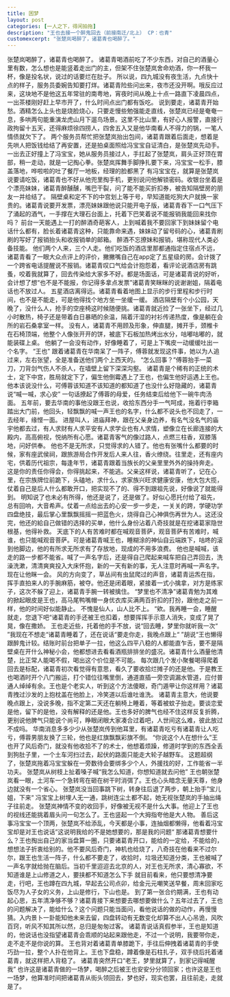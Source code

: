 ```yaml
---
title: 困梦
layout: post
categories: [一人之下，得闲拍拖]
description: "王也去接一个醉鬼回去（前接南迁/北上） CP：也青"
customexcerpt: "张楚岚喝醉了，诸葛青也喝醉了。"
---
```

张楚岚喝醉了，诸葛青也喝醉了。
诸葛青喝酒前吃了不少东西，对自己的酒量心里有数，怎么想也是能竖着走出门的主，但架不住张楚岚舍命劝酒，你一杯我一杯，像是投名状，说过的话要烂在肚子。
所以说，四九城没有夜生活，九点快十点的样子，服务员委婉告知要打烊。诸葛青险些问出来，夜市还没开啊。哦反应过来，这块地不是他这五年常驻的南粤地，宵夜时间从晚上十点一路直下凌晨四点，一出茶楼刚好赶上早市开了，什么时间点出门都有饭吃。
说到要走，诸葛青开始愁。酒精怎么上头也是烧脸烧心，只要走慢些勉强能走直线，张楚岚已经是奄奄一息，多哄两句能重演龙虎山月下遛鸟场景。这里不比山里，有好心人报警，直接行政拘留十五天，还得麻烦徐四捞人，四舍五入又是他华南看人不得力的锅，一笔人情债就欠下了。
两个服务员帮忙把张楚岚抬出包间，诸葛青跟着后面走，想着是先哄人把饭钱给结了再安置，还是拍桌面照给冯宝宝自证清白，是张楚岚先动手。
一出去正好撞上了冯宝宝，她从服务员接过人，手扛起了张楚岚，肩头正好顶在胃部，稍一走动，就是一记掏心拳。张楚岚挥舞手脚挣扎要下来，冯宝宝一松手，膝盖落地，哗啦啦的吐了餐厅一地板，经理的脸都黑了
有冯宝宝在，就算是张楚岚说要请吃饭，诸葛青也不好从他兜里掏手机，更别说问他解锁密码。收银台坐着是个漂亮妹妹，诸葛青醉醺醺，嘴巴干裂，问了能不能买折扣券，被告知隔壁房的朋友一并给结了。
隔壁桌和定不下的中宫划上等于号，早知道能吃狗大户就换一家贵的。诸葛青说要开发票，漂亮妹妹跟他说只能开电子版，诸葛青吞下一口气压下了涌起的酒气，一手撑在大理石台面上，托着下巴笑着说不能报销我能回来找你吗？
前台一天能遇上一打的醉酒奇葩客人，上到喊着我不要回家下到妹妹留个电话什么都有，脸长着诸葛青这种，只能靠命来遇，妹妹动了留号码的心，诸葛青刷刷的写好了报销抬头和收报销单的邮箱。
醉酒不忘撩妹和报销，堪称现代人类必备技能。
他们两个人来，三个人走。他们吃饭的酒店里那都通指定住宿点不远，诸葛青看了一眼大众点评上的评价，撇撇嘴自己在app定了五星级的房。会计拨了一个跨省电话提醒说不报销。诸葛青叹口气给会计抱怨着，看评论说酒店房有跳蚤，咬着我就算了，回去传染给大家多不好。都是场面话，可是诸葛青说的好听，会计想了想“也不是不能报，你记得多拿点发票”诸葛青笑眯眯的说谢谢姐，隔着电话也不放过人。
五星酒店离得远。诸葛青看着地图上显示的步行里程和步行时间，也不是不能走，可是他得找个地方坐一坐缓一缓。
酒店隔壁有个小公园，天晚了，没什么人，抢手的空座椅这时候随便挑。诸葛青就近捡了一张坐下，经过几小时散热，椅子还是带着白日暴晒的余温，隔着汗湿的衬衫传递热度，像是躺在会所的岩石桑拿室一样。
没有人，诸葛青不用顾及形象，伸直腿，摊开手，颈椎卡在石椅顶端，他整个人像张开开的饼，被底下石板加热烤出水分，咕嘟咕嘟的，就能装碟上桌。
他躺了一会没有动作，好像睡着了，可是上下嘴皮一动缓缓吐出一个名字。
“王也”
跟着诸葛青在华南呆了一阵子，傅蓉就发现这件事，她以为人追过来，左右张望，全是准备送他们两个上西天的。
“怎么回事？”傅蓉抬手一菜刀，刀背剑气伤人不杀人，在墙壁上留下深深沟壑。
诸葛青是个稀有的正统的术士，定下中宫，胜局就定下了，偏生他倒霉遇上了王也，也偏生他好运遇上王也。
他本该说没什么，可傅蓉该知道不该知道的都知道了也没什么好隐藏的，诸葛青说“喊一喊，求心安”
一句话撩起了傅蓉的母爱，任务结束后给他下一碗牛肉汤面。
五年前，要去华南的事他没跟王也说，收拾东西分手一气呵成，拖着行李箱踏出大门前，他回头，轻飘飘的喊一声王也的名字，什么都不说头也不回走了，一去经年，缘悭一面。
进屋叫人，进庙拜神，跟在父亲身边养，有名气没名气的庙宇他都去过，有人求财有人求平安有人求学业也有人求情，塑像立在长廊连接的大殿内，高高俯视，悦纳所有心愿。诸葛青客气的像过路人，点燃三柱香，双膝落地，问好供奉。
他也不是无所求，只觉得求的人错了。他也有张嘴什么都要的时候，家有座武侯祠，跟旅游局合作开发后人来人往，香火缭绕。往里走，还有座内宅，供着历代祖宗，每逢年节，诸葛青跟着当族长的父亲里里外外的操持奔走。
这是你的责任你得会，你得挑起来，不能逃。父亲这样说，诸葛青听了，记在心里，在宗族牌位前跪下，头磕地，求什么，求家族兴旺求健康安康，他大包大揽，仗着自己是后人什么都敢开口，把实现不了的、得不到跟祖先说，好像说了就能得到。
明知说了也未必有所得，他还是说了，还是做了。好似心愿托付给了祖先，总有回响，大音希声。仗着一点给出去的心安一步一步走，一关关的跨，学硬功学四盘绝技，最后掌心里飘飘摇摇一把蓝色火，烧得自己心神俱伤再世为人。这还没完，他还的給自己做错的选择的买单，他什么身份沾着八奇技就是在挖诸葛家隐世根基，他得补救。
天底下的人有苦难时都在喊观音菩萨，观音菩萨有苦难时，喊谁，也只能喊观音菩萨。可是诸葛青喊王也，睡糊涂的神仙自云端跌下，咕咚的滚到他脚边，他的有所求无所求有了存放地，现成的不用多浪费。
他也是喊喊，该走的路一步都不能省。喊了一声名字后，还是得自己爬起来喊车把自己弄回去，洗澡洗漱，清清爽爽投入大床怀抱，新的一天有新的事，无人注意时再喊一声名字。
现在让他眯一会。
风的方向变了，草丛间有虫鼠爬过的声音，诸葛青运炁在指，挥手直拍来人的手腕麻筋，被夺。他还是闭着眼，紧接着一式小擒拿，对方是练家子，这次不躲了迎上，诸葛青手腕一转被擒住。
“梦里也不清净”诸葛青勉为其难的掀起眼皮是王也，高马尾鸭嘴帽一身优衣库买满两百折扣的打扮，跟他走之前一样，他的时间好似能静止。
不愧是仙人，山人比不上。
“欸。我再睡一会，睡醒就走，您退下吧“诸葛青的手还被王也扣着，想要挥挥手示意人消失，变成了晃了晃，像在撒娇。
王也走近些，托着他的手不放，说“回去睡，梦里你就听我一次“
”我现在不想走“诸葛青睡着了，还在说话“要走你走，我晚点跟上“
”胡说“王也懒得跟醉鬼计较。结账时前台把单子一拉，他这么四平八稳的人都能直乍舌，要不是隔壁桌在开什么神秘小会，他都想进去看看酒瓶排排坐的盛况。诸葛青什么酒量他清楚，比正常人能喝不假，喝出这个价位是不可能。
每次跟几个发小聚餐喝得爬着回去是标配，诸葛青初次看觉得有意思，看久了要收拾烂摊子的还是他。于是教王也喝酒时开个八门搬运，打个错位往嘴里倒，通道直插一旁空调漏水管道，应付普通人绰绰有余。王也是个老实人，听到这个方法傻眼，奇门遁甲让你这样用？诸葛青拽过沙发的上抱枕盖在他脸上，冷笑道以后谁吐谁洗。
诸葛青主意大，他说要晚点跟上，没说多晚，指不定第二天还在躺椅上睡着，等着被蚊子抬走。要谈恋爱是他，留下的是他，没有解释的还是他。王也多好的脾气也经不住这样反复折腾，更别说他脾气只能说个尚可，睁眼闭眼大家凑合过着吧，人世间这么难，彼此放过不成吗。
华南消息多多少少从张楚岚传到他耳里，有诸葛青吃亏有诸葛青让人吃亏，傅蓉男朋友换了三轮，他也是红旗飘飘彩旗不倒。
“你说这个人在想什么”王也开了风后奇门，就没有他收拾不了的术士，他想着烦躁，修道时学到的东西全丢到狗肚子里，一个土车河扫过去，起伏的路面只能走大轮子越野车。
这题超纲了，张楚岚拖着冯宝宝躲在一旁数待会要绑多少个人，外援找的好，工作能省一半功夫。
张楚岚从树枝上扯着嗓子喊“我怎么知道，你想知道就去问他”
王也朝张楚岚看一眼，土河车一个急转弯在砸在树干时消弭了。王也心头暗念无量天尊，他身边就没有一个省心。
张楚岚没当回事跳下树，转身往后退了两步，朝上抬手”宝儿姐，下来“
冯宝宝上树埋人无一通，跳树连尘土都不起，她无视张楚岚的手抽出绳子往前走。
张楚岚神情不变的收回手，好像被无视不是什么大事。他迎上了王也的视线还能挑着眉头问一句怎么了。王也竖起一个大拇指夸他是大人物。
善后这事冯宝宝一个顶两，张楚岚不给添乱，今天都是小事，连抽烟都懒得，他看着冯宝宝却是对王也说话”这说明我给的不是她想要的，那是我的问题“
那诸葛青想要什么？王也掏出自己的家当盘算一圈，只要诸葛青开口，能给的一定给，不能给的，想想法子折衷给别的。他不要风后奇门，神机也给烧了，八奇技在他看来不过尔尔，跟王也生活一阵子，什么都不要走了，收拾时，垃圾还知道分类，王也被喊了一声名字就给抛在脑后。当初千里迢迢去北京的人，对王也无所求，清心寡欲，不知道谁是上山修道之人，要挟都不知道怎么下手
就目前看来，他只要想清净要走，行吧，王也蹲在四九城，早起去公司点卯，给金元元嘲笑送早餐，周末回家吃饭尽为人子女的义务，上山是修行，下山也是。
到了第一张合约期满，王也有动起心思，五年清净够不够？诸葛青接下来想要去哪想要做什么？五年过去了，王也的问题解决了，能给什么？这个问题只能当面问，看他说话的做的动作，再慢慢猜。入内景卜一卦能知他未来去留，四盘转动有无数变化却算不出人心吊诡，风吹百窍，听风不知其所以然，总归是匆匆过客。
诸葛青说话真假参半，王也是知道的，他说话也没指望诸葛青会乖顺的站起来跟他走，不过一个说明，我要带你走，走不走不是你说的算。
王也背对着诸葛青单膝跪下，手往后伸拽着诸葛青的手使巧劲一拉，整个人扑在他背上。王也下盘稳，蹲着像是石柱扎子，双手绕后托着诸葛青，就这样把人背稳了。
诸葛青突然开口“老王，梦里就算了，到家记得喊醒我”
也许这是诸葛青做的一场梦，喝醉之后被王也安安分分领回家；也许这是王也一场梦，他算准时间把诸葛青从街头领回去，梦也好，现实也罢，且往前走，走就是了。
